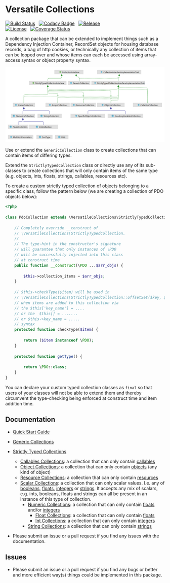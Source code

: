 # Versatile Collections
[![Build Status](https://img.shields.io/travis/rotexsoft/versatile-collections/master.png?style=flat-square)](https://travis-ci.org/rotexsoft/versatile-collections) &nbsp; 
[![Codacy Badge](https://api.codacy.com/project/badge/Grade/39472c4a7ad5402aaf19a38e72ed651c)](https://www.codacy.com/app/rotexdegba/versatile-collections?utm_source=github.com&amp;utm_medium=referral&amp;utm_content=rotexsoft/versatile-collections&amp;utm_campaign=Badge_Grade) &nbsp; 
[![Release](https://img.shields.io/github/release/rotexsoft/versatile-collections.png?style=flat-square)](https://github.com/rotexsoft/versatile-collections/releases/latest) &nbsp;  
[![License](https://img.shields.io/badge/license-BSD-brightgreen.png?style=flat-square)](https://github.com/rotexsoft/versatile-collections/blob/master/LICENSE) &nbsp; 
[![Coverage Status](https://coveralls.io/repos/github/rotexsoft/versatile-collections/badge.svg?branch=master)](https://coveralls.io/github/rotexsoft/versatile-collections?branch=master)

A collection package that can be extended to implement things such as a Dependency Injection Container,
RecordSet objects for housing database records, a bag of http cookies, or technically any collection of
items that can be looped over and whose items can each be accessed using array-access syntax or object
property syntax.

![Collection Classes](https://raw.githubusercontent.com/rotexsoft/versatile-collections/master/versatile-collections.png)

Use or extend the `GenericCollection` class to create collections that can contain items of differing types.

Extend the `StrictlyTypedCollection` class or directly use any of its sub-classes to create collections 
that will only contain items of the same type (e.g. objects, ints, floats, strings, callables, resources etc).

To create a custom strictly typed collection of objects belonging to a specific class, follow the pattern below 
(we are creating a collection of PDO objects below):

```php
<?php 

class PdoCollection extends \VersatileCollections\StrictlyTypedCollection {

    // Completely override __construct of
    // \VersatileCollections\StrictlyTypedCollection.
    //
    // The type-hint in the constructor's signature
    // will guarantee that only instances of \PDO
    // will be successfully injected into this class
    // at construct time
    public function __construct(\PDO ...$arr_objs) {
                
        $this->collection_items = $arr_objs;
    }

    // $this->checkType($item) will be used in 
    // \VersatileCollections\StrictlyTypedCollection::offsetSet($key, $val)
    // when items are added to this collection via
    // the $this['key_name'] = ....
    // or the  $this[] = .......
    // or $this->key_name = .....
    // syntax
    protected function checkType($item) {
        
        return ($item instanceof \PDO);
    }
    
    protected function getType() {
        
        return \PDO::class;
    }
}
```

You can declare your custom typed collection classes as `final` so that users of your 
classes will not be able to extend them and thereby circumvent the type-checking 
being enforced at construct time and item addition time.


## Documentation

* [Quick Start Guide](docs/QUICKSTART.md)
* [Generic Collections](docs/GenericCollections.md)
* [Strictly Typed Collections](docs/StrictlyTypedCollections.md)
    * [Callables Collections](docs/CallablesCollections.md): a collection that can only contain [callables](http://php.net/manual/en/language.types.callable.php)
    * [Object Collections](docs/ObjectCollections.md): a collection that can only contain [objects](http://php.net/manual/en/language.types.object.php) (any kind of object)
    * [Resource Collections](docs/ResourceCollections.md): a collection that can only contain [resources](http://php.net/manual/en/language.types.resource.php)
    * [Scalar Collections](docs/ScalarCollections.md): a collection that can only scalar values. I.e. any of [booleans](http://php.net/manual/en/language.types.boolean.php), [floats](http://php.net/manual/en/language.types.float.php), [integers](http://php.net/manual/en/language.types.integer.php) or [strings](http://php.net/manual/en/language.types.string.php). It accepts any mix of scalars, e.g. ints, booleans, floats and strings can all be present in an instance of this type of collection.
        * [Numeric Collections](docs/NumericCollections.md): a collection that can only contain [floats](http://php.net/manual/en/language.types.float.php) and/or [integers](http://php.net/manual/en/language.types.integer.php)
            * [Float Collections](docs/FloatCollections.md): a collection that can only contain [floats](http://php.net/manual/en/language.types.float.php)
            * [Int Collections](docs/IntCollections.md): a collection that can only contain [integers](http://php.net/manual/en/language.types.integer.php)
        * [String Collections](docs/StringCollections.md): a collection that can only contain [strings](http://php.net/manual/en/language.types.string.php)

* Please submit an issue or a pull request if you find any issues with the documentation.

## Issues

* Please submit an issue or a pull request if you find any bugs or better and 
more efficient way(s) things could be implemented in this package.